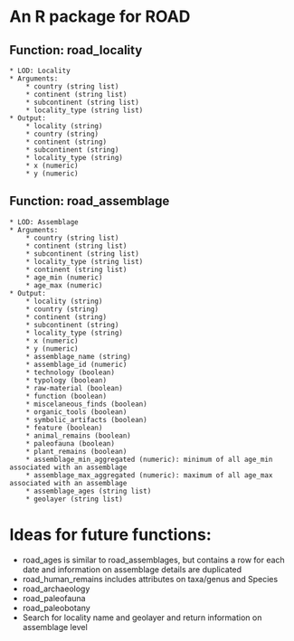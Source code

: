 # An R package for ROAD

## Function: road_locality
	* LOD: Locality
	* Arguments:
		* country (string list)
		* continent (string list)
		* subcontinent (string list)
		* locality_type (string list)
	* Output:
		* locality (string)
		* country (string)
		* continent (string)
		* subcontinent (string)
		* locality_type (string)
		* x (numeric)
		* y (numeric)

## Function: road_assemblage
	* LOD: Assemblage
	* Arguments:
		* country (string list)
		* continent (string list)
		* subcontinent (string list)
		* locality_type (string list)
		* continent (string list)
		* age_min (numeric)
		* age_max (numeric)
	* Output:
		* locality (string)
		* country (string)
		* continent (string)
		* subcontinent (string)
		* locality_type (string)
		* x (numeric)
		* y (numeric)
		* assemblage_name (string)
		* assemblage_id (numeric)
		* technology (boolean)
		* typology (boolean)
		* raw-material (boolean)
		* function (boolean)
		* miscelaneous_finds (boolean)
		* organic_tools (boolean)
		* symbolic_artifacts (boolean)
		* feature (boolean)
		* animal_remains (boolean)
		* paleofauna (boolean)
		* plant_remains (boolean)
		* assemblage_min_aggregated (numeric): minimum of all age_min associated with an assemblage
		* assemblage_max_aggregated (numeric): maximum of all age_max associated with an assemblage
		* assemblage_ages (string list)
		* geolayer (string list)


# Ideas for future functions:
* road_ages is similar to road_assemblages, but contains a row for each date and information on assemblage details are duplicated 
* road_human_remains includes attributes on taxa/genus and Species
* road_archaeology
* road_paleofauna
* road_paleobotany
* Search for locality name and geolayer and return information on assemblage level